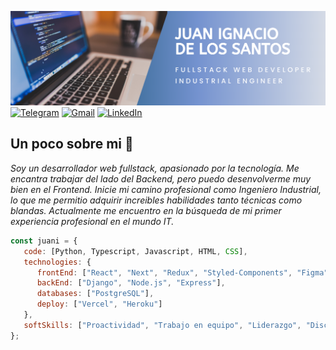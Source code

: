 ![Header](https://github.com/JuanDls01/juandls01/raw/main/portadafullstackdeveloper.png)
</br>
[![Telegram](https://img.shields.io/badge/-TELEGRAM-2CA5E0?style=for-the-badge&logo=telegram&logoColor=white)](https://t.me/@JuanDls01)
[![Gmail](https://img.shields.io/badge/-GMAIL-D14836?style=for-the-badge&logo=gmail&logoColor=white)](mailto:juanignaciodelossantos01@gmail.com)
[![LinkedIn](https://img.shields.io/badge/-LINKEDIN-0077B5?style=for-the-badge&logo=linkedin&logoColor=white)](https://www.linkedin.com/in/juandelossantosdeveloper/)
</br>
<h2>Un poco sobre mi 🌱</h2>
<p><em>Soy un desarrollador web fullstack, apasionado por la tecnología. Me encantra trabajar del lado del Backend, pero puedo desenvolverme muy bien en el Frontend. Inicie mi camino profesional como Ingeniero Industrial, lo que me permitio adquirir increibles habilidades tanto técnicas como blandas. Actualmente me encuentro en la búsqueda de mi primer experiencia profesional en el mundo IT.</br>
</em></p>

```javascript
const juani = {
   code: [Python, Typescript, Javascript, HTML, CSS],
   technologies: {
      frontEnd: ["React", "Next", "Redux", "Styled-Components", "Figma"],
      backEnd: ["Django", "Node.js", "Express"],
      databases: ["PostgreSQL"],
      deploy: ["Vercel", "Heroku"]
   },
   softSkills: ["Proactividad", "Trabajo en equipo", "Liderazgo", "Disciplina", "Curioso", "En constante aprendizaje"]
};
```

<!--
**JuanDls01/juandls01** is a ✨ _special_ ✨ repository because its `README.md` (this file) appears on your GitHub profile.

Here are some ideas to get you started:

- 🔭 I’m currently working on ...
- 🌱 I’m currently learning ...
- 👯 I’m looking to collaborate on ...
- 🤔 I’m looking for help with ...
- 💬 Ask me about ...
- 📫 How to reach me: ...
- 😄 Pronouns: ...
- ⚡ Fun fact: ...
-->
